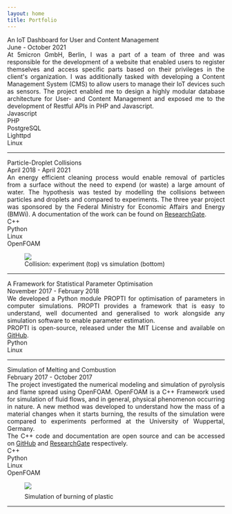 ```yaml
---
layout: home
title: Portfolio
---
```


<div class="project-list">
<div class="project">
    <div class="project-text">
        <div class="project-title">
            An IoT Dashboard for User and Content Management
        </div>
        <div class="project-duration">
            June - October 2021
        </div>
        <div align="justify" class="project-summary">
            At 5micron GmbH, Berlin, I was a part of a team of three and was responsible for the development of a website that enabled 
            users to register themselves and access specific parts based on their privileges in the client's organization. I was additionally tasked with 
            developing a Content Management System (CMS) to allow users to manage their IoT devices such as sensors.
            The project enabled me to design a highly modular database architecture for User- and Content Management and exposed me to the development of 
            Restful APIs in PHP and Javascript. 
        </div>
        <div class="tools">
            <div>Javascript</div><div>PHP</div><div>PostgreSQL</div><div>Lighttpd</div><div>Linux</div>
        </div>
    </div>
</div>
<hr>

<div class="project">
    <div class="project-text">
        <div class="project-title">
            Particle-Droplet Collisions
        </div>
        <div class="project-duration">
            April 2018 - April 2021
        </div>
        <div align="justify" class="project-summary">
            An energy efficient cleaning process would enable removal of particles
            from a surface without the need to expend (or waste) a large amount of water.
            The hypothesis was tested by modelling the collisions between particles and droplets and 
            compared to experiments. 
            The three year project was sponsored by the Federal Ministry for Economic Affairs and Energy (BMWi). 
            A documentation of the work can be found on 
            <a href="https://www.researchgate.net/publication/335619731_Simulation_of_particle-droplet-substrate_interactions_as_immersed_boundaries_in_a_flow_field">ResearchGate</a>.
        </div>
        <div class="tools">
            <div>C++</div><div>Python</div><div>Linux</div><div>OpenFOAM</div>
        </div>
    </div>
    <div class="project-image">
        <figure>
            <img src="{{site.baseurl}}/assets/img/droplet-particle-collisions.png">
            <figcaption>Collision: experiment (top) vs simulation (bottom)</figcaption>
        </figure>
    </div>
</div>
<hr>

<div class="project">
    <div class="project-text">
        <div class="project-title">
            A Framework for Statistical Parameter Optimisation
        </div>
        <div class="project-duration">
            November 2017 - February 2018
        </div>
        <div align="justify" class="project-summary">
            We developed a Python module PROPTI for optimisation of parameters in computer simulations.
            PROPTI provides a framework that is easy to understand, well documented and generalised to work alongside 
            any simulation software to enable parameter estimation. 
            <br>
            PROPTI is open-source, released under the MIT License and available on <a href="https://github.com/FireDynamics/propti">GitHub</a>. 
        </div>
        <div class="tools">
            <div>Python</div><div>Linux</div>
        </div>
    </div>
</div>
<hr>
<div class="project">
    <div class="project-text">
        <div class="project-title">
            Simulation of Melting and Combustion
        </div>
        <div class="project-duration">
            February 2017 - October 2017
        </div>
        <div align="justify" class="project-summary">
            The project investigated the numerical modeling and simulation of pyrolysis and flame spread using OpenFOAM.
            OpenFOAM is a C++ Framework used for simulation of fluid flows, and in general, physical phenomenon occurring in nature.
            A new method was developed to understand how the mass of a material changes when it starts burning, the results of the simulation
            were compared to experiments performed at the University of Wuppertal, Germany.
            <br>
            The C++ code and documentation are open source and can be accessed on <a href="https://github.com/ashishvinayak/fireFoamBoundaryConditions">GitHub</a> and 
            <a href="https://www.researchgate.net/publication/322397262_Mathematical_Modeling_Simulation_of_Pyrolysis_Flame_Spread_in_OpenFOAM">ResearchGate</a> respectively.
        </div>
        <div class="tools">
            <div>C++</div><div>Python</div><div>Linux</div><div>OpenFOAM</div>
        </div>
    </div>
    <div class="project-image">
        <figure>
            <img src="{{site.baseurl}}/assets/img/fire-simulation.png">
            <figcaption style="margin-top: 6pt;">Simulation of burning of plastic</figcaption>
        </figure>
    </div>
</div>
<hr>
</div>
